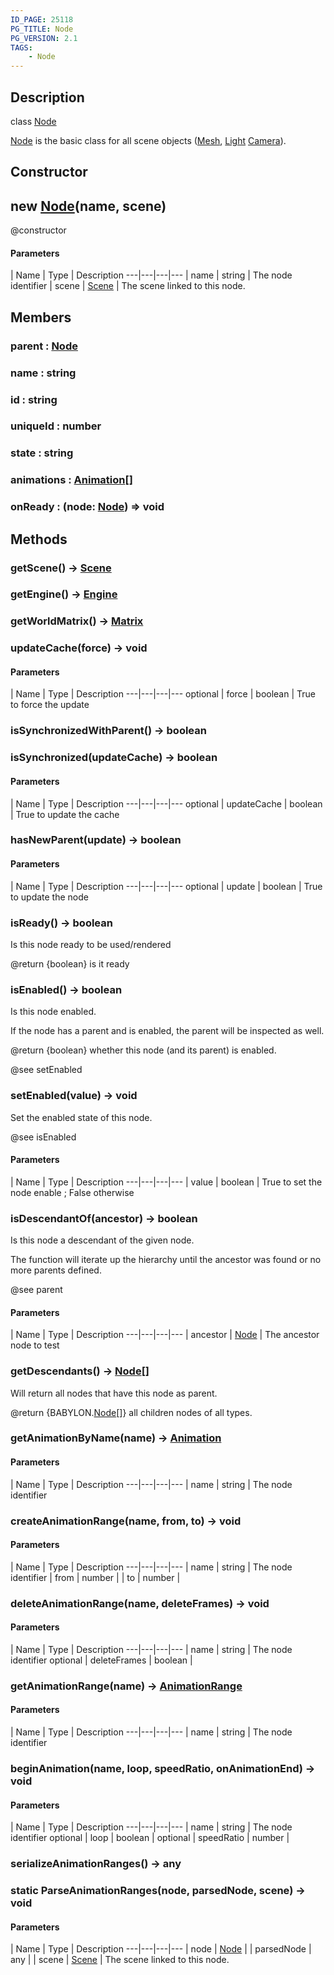 ```yaml
---
ID_PAGE: 25118
PG_TITLE: Node
PG_VERSION: 2.1
TAGS:
    - Node
---
```

## Description

class [Node](/classes/2.3/Node)

[Node](/classes/2.3/Node) is the basic class for all scene objects ([Mesh](/classes/2.3/Mesh), [Light](/classes/2.3/Light) [Camera](/classes/2.3/Camera)).

## Constructor

##  new [Node](/classes/2.3/Node)(name, scene)

@constructor

#### Parameters
 | Name | Type | Description
---|---|---|---
 | name | string |   The node identifier
 | scene | [Scene](/classes/2.3/Scene) |   The scene linked to this node.
## Members

### parent : [Node](/classes/2.3/Node)



### name : string



### id : string



### uniqueId : number



### state : string



### animations : [Animation](/classes/2.3/Animation)[]



### onReady : (node: [Node](/classes/2.3/Node)) =&gt; void



## Methods

### getScene() &rarr; [Scene](/classes/2.3/Scene)


### getEngine() &rarr; [Engine](/classes/2.3/Engine)


### getWorldMatrix() &rarr; [Matrix](/classes/2.3/Matrix)


### updateCache(force) &rarr; void



#### Parameters
 | Name | Type | Description
---|---|---|---
optional | force | boolean |   True to force the update

### isSynchronizedWithParent() &rarr; boolean


### isSynchronized(updateCache) &rarr; boolean



#### Parameters
 | Name | Type | Description
---|---|---|---
optional | updateCache | boolean |   True to update the cache

### hasNewParent(update) &rarr; boolean



#### Parameters
 | Name | Type | Description
---|---|---|---
optional | update | boolean |   True to update the node

### isReady() &rarr; boolean

Is this node ready to be used/rendered

@return {boolean} is it ready
### isEnabled() &rarr; boolean

Is this node enabled.

If the node has a parent and is enabled, the parent will be inspected as well.

@return {boolean} whether this node (and its parent) is enabled.

@see setEnabled
### setEnabled(value) &rarr; void

Set the enabled state of this node.

@see isEnabled

#### Parameters
 | Name | Type | Description
---|---|---|---
 | value | boolean |   True to set the node enable ; False otherwise

### isDescendantOf(ancestor) &rarr; boolean

Is this node a descendant of the given node.

The function will iterate up the hierarchy until the ancestor was found or no more parents defined.

@see parent

#### Parameters
 | Name | Type | Description
---|---|---|---
 | ancestor | [Node](/classes/2.3/Node) |   The ancestor node to test

### getDescendants() &rarr; [Node](/classes/2.3/Node)[]

Will return all nodes that have this node as parent.

@return {BABYLON.[Node](/classes/2.3/Node)[]} all children nodes of all types.
### getAnimationByName(name) &rarr; [Animation](/classes/2.3/Animation)



#### Parameters
 | Name | Type | Description
---|---|---|---
 | name | string |   The node identifier

### createAnimationRange(name, from, to) &rarr; void



#### Parameters
 | Name | Type | Description
---|---|---|---
 | name | string |   The node identifier
 | from | number | 
 | to | number | 
### deleteAnimationRange(name, deleteFrames) &rarr; void



#### Parameters
 | Name | Type | Description
---|---|---|---
 | name | string |   The node identifier
optional | deleteFrames | boolean | 
### getAnimationRange(name) &rarr; [AnimationRange](/classes/2.3/AnimationRange)



#### Parameters
 | Name | Type | Description
---|---|---|---
 | name | string |   The node identifier

### beginAnimation(name, loop, speedRatio, onAnimationEnd) &rarr; void



#### Parameters
 | Name | Type | Description
---|---|---|---
 | name | string |   The node identifier
optional | loop | boolean | 
optional | speedRatio | number | 
### serializeAnimationRanges() &rarr; any


### static  ParseAnimationRanges(node, parsedNode, scene) &rarr; void



#### Parameters
 | Name | Type | Description
---|---|---|---
 | node | [Node](/classes/2.3/Node) | 
 | parsedNode | any | 
 | scene | [Scene](/classes/2.3/Scene) |   The scene linked to this node.

